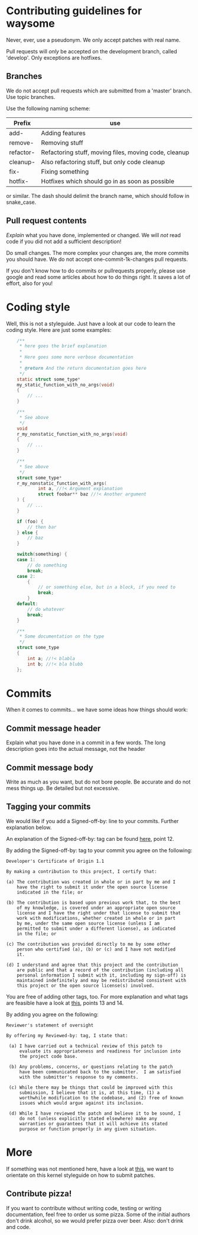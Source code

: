 # Contributing guidelines for waysome

Never, ever, use a pseudonym. We only accept patches with real name.

Pull requests will _only_ be accepted on the development branch, called
'develop'. Only exceptions are hotfixes.

## Branches

We do not accept pull requests which are submitted from a 'master' branch. Use
topic branches.

Use the following naming scheme:

| Prefix    | use                                                    |
| --------- | ------------------------------------------------------ |
| add-      | Adding features                                        |
| remove-   | Removing stuff                                         |
| refactor- | Refactoring stuff, moving files, moving code, cleanup  |
| cleanup-  | Also refactoring stuff, but only code cleanup          |
| fix-      | Fixing something                                       |
| hotfix-   | Hotfixes which should go in as soon as possible        |

or similar. The dash should delimit the branch name, which should follow in
snake_case.

## Pull request contents

_Explain_ what you have done, implemented or changed. We will _not_ read code if
you did not add a sufficient description!

Do small changes. The more complex your changes are, the more commits you should
have. We do not accept one-commit-1k-changes pull requests.

If you don't know how to do commits or pullrequests properly, please use google
and read some articles about how to do things right. It saves a lot of effort,
also for you!

# Coding style

Well, this is not a styleguide. Just have a look at our code to learn the coding
style. Here are just some examples:

```C
    /**
     * here goes the brief explanation
     *
     * Here goes some more verbose documentation
     *
     * @return And the return documentation goes here
     */
    static struct some_type*
    my_static_function_with_no_args(void)
    {
        // ...
    }

    /**
     * See above
     */
    void
    r_my_nonstatic_function_with_no_args(void)
    {
        // ...
    }

    /**
     * See above
     */
    struct some_type*
    r_my_nonstatic_function_with_args(
            int a, //!< Argument explanation
            struct foobar** baz //!< Another argument
    ) {
        // ...
    }

    if (foo) {
        // then bar
    } else {
        // baz
    }

    switch(something) {
    case 1:
        // do something
        break;
    case 2:
        {
            // or something else, but in a block, if you need to
            break;
        }
    default:
        // do whatever
        break;
    }

    /**
     * Some documentation on the type
     */
    struct some_type
    {
        int a; //!< blabla
        int b; //!< bla blubb
    };
```

# Commits

When it comes to commits... we have some ideas how things should work:

## Commit message header

Explain what you have done in a commit in a few words. The long
description goes into the actual message, not the header

## Commit message body

Write as much as you want, but do not bore people. Be accurate and do not mess
things up. Be detailed but not excessive.

## Tagging your commits

We would like if you add a Signed-off-by: line to your commits. Further
explanation below.

An explanation of the Signed-off-by: tag can be found
[here](https://www.kernel.org/doc/Documentation/SubmittingPatches), point 12.

By adding the Signed-off-by: tag to your commit you agree on the following:

    Developer's Certificate of Origin 1.1

    By making a contribution to this project, I certify that:

    (a) The contribution was created in whole or in part by me and I
        have the right to submit it under the open source license
        indicated in the file; or

    (b) The contribution is based upon previous work that, to the best
        of my knowledge, is covered under an appropriate open source
        license and I have the right under that license to submit that
        work with modifications, whether created in whole or in part
        by me, under the same open source license (unless I am
        permitted to submit under a different license), as indicated
        in the file; or

    (c) The contribution was provided directly to me by some other
        person who certified (a), (b) or (c) and I have not modified
        it.

    (d) I understand and agree that this project and the contribution
        are public and that a record of the contribution (including all
        personal information I submit with it, including my sign-off) is
        maintained indefinitely and may be redistributed consistent with
        this project or the open source license(s) involved.

You are free of adding other tags, too. For more explanation and what tags are
feasible have a look at
[this](https://www.kernel.org/doc/Documentation/SubmittingPatches), points 13
and 14.

By adding you agree on the following:

    Reviewer's statement of oversight

    By offering my Reviewed-by: tag, I state that:

     (a) I have carried out a technical review of this patch to
         evaluate its appropriateness and readiness for inclusion into
         the project code base.

     (b) Any problems, concerns, or questions relating to the patch
         have been communicated back to the submitter.  I am satisfied
         with the submitter's response to my comments.

     (c) While there may be things that could be improved with this
         submission, I believe that it is, at this time, (1) a
         worthwhile modification to the codebase, and (2) free of known
         issues which would argue against its inclusion.

     (d) While I have reviewed the patch and believe it to be sound, I
         do not (unless explicitly stated elsewhere) make any
         warranties or guarantees that it will achieve its stated
         purpose or function properly in any given situation.

# More

If something was not mentioned here, have a look at
[this](https://www.kernel.org/doc/Documentation/SubmittingPatches), we want to
orientate on this kernel styleguide on how to submit patches.

## Contribute pizza!

If you want to contribute without writing code, testing or writing
documentation, feel free to order us some pizza. Some of the initial authors
don't drink alcohol, so we would prefer pizza over beer. Also: don't drink
and code.
